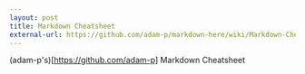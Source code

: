 ```yaml
---
layout: post
title: Markdown Cheatsheet
external-url: https://github.com/adam-p/markdown-here/wiki/Markdown-Cheatsheet
---
```

(adam-p's)[https://github.com/adam-p] Markdown Cheatsheet
